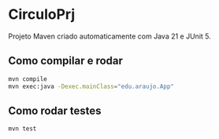 # CirculoPrj

Projeto Maven criado automaticamente com Java 21 e JUnit 5.

## Como compilar e rodar

```bash
mvn compile
mvn exec:java -Dexec.mainClass="edu.araujo.App"
```

## Como rodar testes

```bash
mvn test
```

